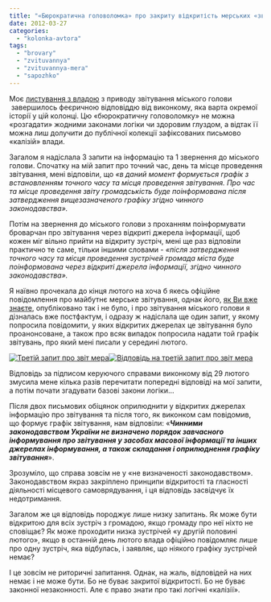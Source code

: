 ```yaml
---
title: "«Бюрократична головоломка» про закриту відкритість мерських «звітувань»"
date: 2012-03-27
categories: 
  - "kolonka-avtora"
tags: 
  - "brovary"
  - "zvituvannya"
  - "zvituvannya-mera"
  - "sapozhko"
---
```


Моє [листування з владою](https://mpz.brovary.org/miskiy-golova-zvituvatime-u-lyutomu-2/) з приводу звітування міського голови  завершилось феєричною відповіддю від виконкому, яка варта окремої історії у цій колонці. Цю «бюрократичну головоломку» не можна «розгадати» жодними законами логіки чи здоровим глуздом, а відтак її можна лиш долучити до публічної колекції зафіксованих письмово «калізій» влади.

Загалом я надіслала 3 запити на інформацію та 1 звернення до міського голови. Спочатку на мій запит про точний час, день та місце проведення звітування, мені відповіли, що _«в даний момент формується графік з встановленням точного часу та місця проведення звітування. Про час та місце проведення звіту громадськість буде поінформована після затвердження вищезазначеного графіку згідно чинного законодавства»._

Потім на звернення до міського голови з проханням поінформувати броварчан про звітування через відкриті джерела інформації, щоб кожен міг вільно прийти на відкриту зустріч, мені ще раз відповіли практично те саме, тільки іншими словами - _«після затвердження точного часу та місця проведення зустрічей громада міста буде поінформована через відкриті джерела інформації, згідно чинного законодавства»._

Я наївно прочекала до кінця лютого на хоча б якесь офіційне повідомлення про майбутнє мерське звітування, однак його, [як Ви вже знаєте](https://mpz.brovary.org/miskiy-golova-tishkom-nishkom-vidzvituvav-lishe-pered-veteranami/), опубліковано так і не було, і про звітування міського голови я дізналась вже постфактум, і одразу ж надіслала ще один запит, у якому попросила повідомити, у яких відкритих джерелах це звітування було проанонсоване, а також про всяк випадок попросила надати той графік звітувань, про який мені писали у середині лютого.

[![](https://mpz.brovary.org/wp-content/uploads/2012/03/Tretiy-zapit-pro-zvit-mera.jpg "Третій запит про звіт мера")](https://mpz.brovary.org/wp-content/uploads/2012/03/Tretiy-zapit-pro-zvit-mera.jpg)[![](https://mpz.brovary.org/wp-content/uploads/2012/03/Vidpovid-na-tretiy-zapit-pro-zvit-mera.jpg "Відповідь на третій запит про звіт мера")](https://mpz.brovary.org/wp-content/uploads/2012/03/Vidpovid-na-tretiy-zapit-pro-zvit-mera.jpg)

Відповідь за підписом керуючого справами виконкому від 29 лютого змусила мене кілька разів перечитати попередні відповіді на мої запити, а потім почати згадувати базові закони логіки…

Після двох письмових обіцянок оприлюднити у відкритих джерелах інформацію про звітування та після того, як виконком сам повідомив, що формує графік звітування, нам відповіли: «**_Чинними законодавством України не визначено порядок завчасного інформування про звітування у засобах масової інформації та інших джерелах інформування, а також складання і оприлюднення графіку звітування_**».

Зрозуміло, що справа зовсім не у «не визначеності законодавством». Законодавством якраз закріплено принципи відкритості та гласності діяльності місцевого самоврядування, і ця відповідь засвідчує їх недотримання.

Загалом же ця відповідь породжує лише низку запитань. Як може бути відкритою для всіх зустріч з громадою, якщо громаду про неї ніхто не сповіщає? Як може проходити низка зустрічей «у другій половині лютого», якщо в останній день лютого влада офіційно повідомляє лише про одну зустріч, яка відбулась, і заявляє, що ніякого графіку зустрічей немає?

І це зовсім не риторичні запитання. Однак, на жаль, відповідей на них немає і не може бути. Бо не буває закритої відкритості. Бо не буває законної незаконності. Але є право знати про такі логічні «калізії».
